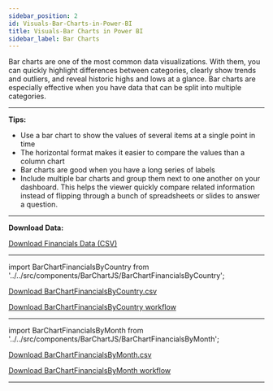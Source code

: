 ```yaml
---
sidebar_position: 2
id: Visuals-Bar-Charts-in-Power-BI
title: Visuals-Bar Charts in Power BI
sidebar_label: Bar Charts
---
```

Bar charts are one of the most common data visualizations. With them, you can quickly highlight differences between categories, clearly show trends and outliers, and reveal historic highs and lows at a glance. Bar charts are especially effective when you have data that can be split into multiple categories.

---

**Tips:**

* Use a bar chart to show the values of several items at a single point in time
* The horizontal format makes it easier to compare the values than a column chart
* Bar charts are good when you have a long series of labels
* Include multiple bar charts and group them next to one another on your dashboard. This helps the viewer quickly compare related information instead of flipping through a bunch of spreadsheets or slides to answer a question. 

---

**Download Data:**

<a href="/data/BarChart/financials.csv" download="financials.csv">Download Financials Data (CSV)</a>

---

import BarChartFinancialsByCountry from '../../src/components/BarChartJS/BarChartFinancialsByCountry';

<BarChartFinancialsByCountry /> 


<p><a href="/data/BarChart/BarChartFinancialsByCountry.csv" download="financials.csv">Download BarChartFinancialsByCountry.csv</a></p>


<p><a href="/data/BarChart/BarChartFinancialsByCountry.yxmd" download="financials.csv">Download BarChartFinancialsByCountry workflow</a></p>

--- 

import BarChartFinancialsByMonth from '../../src/components/BarChartJS/BarChartFinancialsByMonth';

<BarChartFinancialsByMonth /> 


<p><a href="/data/BarChart/BarChartFinancialsByMonth.csv" download="financials.csv">Download BarChartFinancialsByMonth.csv</a></p>


<p><a href="/data/BarChart/BarChartFinancialsByMonth.yxmd" download="financials.csv">Download BarChartFinancialsByMonth workflow</a></p> 

--- 



